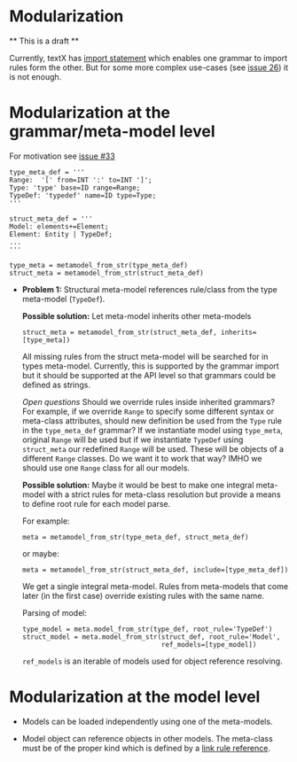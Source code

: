# Modularization

** This is a draft **

Currently, textX has [import
statement](http://igordejanovic.net/textX/grammar/#grammar-modularization)
which enables one grammar to import rules form the other. But for some more
complex use-cases (see [issue 26](https://github.com/igordejanovic/textX/issues/26))
it is not enough.


# Modularization at the grammar/meta-model level


For motivation see [issue #33]()


    type_meta_def = '''
    Range:  '[' from=INT ':' to=INT ']';
    Type: 'type' base=ID range=Range;
    TypeDef: 'typedef' name=ID type=Type;
    '''

    struct_meta_def = '''
    Model: elements+=Element;
    Element: Entity | TypeDef;
    ...
    '''

    type_meta = metamodel_from_str(type_meta_def)
    struct_meta = metamodel_from_str(struct_meta_def)

  * **Problem 1:**
    Structural meta-model references rule/class from the type meta-model
    (`TypeDef`).

    **Possible solution:**
    Let meta-model inherits other meta-models

        struct_meta = metamodel_from_str(struct_meta_def, inherits=[type_meta])

    All missing rules from the struct meta-model will be searched for in types
    meta-model. Currently, this is supported by the grammar import but it should
    be supported at the API level so that grammars could be defined as strings.

    *Open questions*
    Should we override rules inside inherited grammars? For example, if we
    override `Range` to specify some different syntax or meta-class attributes,
    should new definition be used from the `Type` rule in the `type_meta_def`
    grammar?  If we instantiate model using `type_meta`, original `Range` will
    be used but if we instantiate `TypeDef` using `struct_meta` our redefined
    `Range` will be used. These will be objects of a different `Range` classes.
    Do we want it to work that way? IMHO we should use one `Range` class for
    all our models.

    **Possible solution:**
    Maybe it would be best to make one integral meta-model with a strict rules
    for meta-class resolution but provide a means to define root rule for each
    model parse.

    For example:
      
        meta = metamodel_from_str(type_meta_def, struct_meta_def)

    or maybe:

        meta = metamodel_from_str(struct_meta_def, include=[type_meta_def])

    We get a single integral meta-model. Rules from meta-models that come later
    (in the first case) override existing rules with the same name.

    Parsing of model:

        type_model = meta.model_from_str(type_def, root_rule='TypeDef')
        struct_model = meta.model_from_str(struct_def, root_rule='Model',
                                           ref_models=[type_model])

    `ref_models` is an iterable of models used for object reference resolving.


# Modularization at the model level

* Models can be loaded independently using one of the meta-models.

* Model object can reference objects in other models. The meta-class must
  be of the proper kind which is defined by a [link rule reference]().


